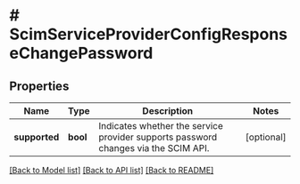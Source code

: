 # # ScimServiceProviderConfigResponseChangePassword

## Properties

Name | Type | Description | Notes
------------ | ------------- | ------------- | -------------
**supported** | **bool** | Indicates whether the service provider supports password changes via the SCIM API. | [optional] 

[[Back to Model list]](../../README.md#documentation-for-models) [[Back to API list]](../../README.md#documentation-for-api-endpoints) [[Back to README]](../../README.md)


